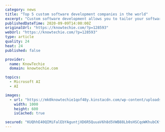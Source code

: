 ```yaml
---
category: news
title: "Top 5 custom software development companies in the world"
excerpt: "Custom software development allows you to tailor your software products to address the unique needs of your business."
publishedDateTime: 2020-09-09T14:00:00Z
originalUrl: "https://knowtechie.com/?p=128593"
webUrl: "https://knowtechie.com/?p=128593"
type: article
quality: 24
heat: 24
published: false

provider:
  name: KnowTechie
  domain: knowtechie.com

topics:
  - Microsoft AI
  - AI

images:
  - url: "https://mk0knowtechie1qof48y.kinstacdn.com/wp-content/uploads/2018/12/software-developer-1000x600.jpg"
    width: 1000
    height: 600
    isCached: true

secured: "KUQhhE40QIMiFalEbYAguntjXD6R5QuuaV6h8d5VWB88Lb0sHSCqoWKhubCKfWc75Z4QYZ3j3UFJ52p4soifHqAneTCUtTvIqOQzr6FjPgkrtgDRiZLfRrY2HLtRNRWNEBGwQuXFCCQLei1BXW7Jy47lD1y7TXpCHfIvNtOWCUNcxHRHrSfd2FVVv/nOXQVbuZjG7/PltgJUs9zM9i5YEKgB8MxjHO4VOHZCyx62E3WN2Bp1ZonQhROOKe4tkT435eSukbhB/RyB/wYLVLhtsvcWF8hVwE+0rssDS8gsGnbsHP6vVpr9AfhF/WGsLg9Qa5s5e2+ZCrCu++4vU7JR+ZlDJHkFIztzJ+45IwHYEic=;hGTB3GCf5zqA7n+PPAaWzg=="
---
```


